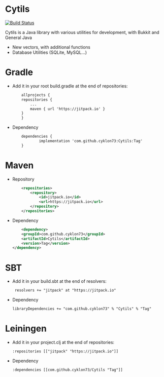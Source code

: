 # Cytils

[![Build Status](https://travis-ci.org/joemccann/dillinger.svg?branch=master)](https://linktr.ee/cyklon)

Cytils is a Java library with various utilities for development,
with Bukkit and General Java

- New vectors, with additional functions
- Database Utilities (SQLite, MySQL...)

# Gradle
- Add it in your root build.gradle at the end of repositories:
    ```xml
	    allprojects {
		repositories {
			...
			maven { url 'https://jitpack.io' }
		}
	    }
    ```
- Dependency
    ```xml
    	dependencies {
    	        implementation 'com.github.cyklon73:Cytils:Tag'
    	}
    ```
    
# Maven
- Repository
    ```xml
    	<repositories>
    		<repository>
    		    <id>jitpack.io</id>
    		    <url>https://jitpack.io</url>
    		</repository>
    	</repositories>
    ```
- Dependency
    ```xml
    	<dependency>
	    <groupId>com.github.cyklon73</groupId>
	    <artifactId>Cytils</artifactId>
	    <version>Tag</version>
	</dependency>

    ```
    
# SBT
- Add it in your build.sbt at the end of resolvers:
    ```xml
     resolvers += "jitpack" at "https://jitpack.io"
    ```
- Dependency
    ```xml
    libraryDependencies += "com.github.cyklon73" % "Cytils" % "Tag"	
    ```
# Leiningen    
- Add it in your project.clj at the end of repositories:
    ```xml
    :repositories [["jitpack" "https://jitpack.io"]]
    ```
- Dependency
    ```xml
    :dependencies [[com.github.cyklon73/Cytils "Tag"]]	
    ```
    
